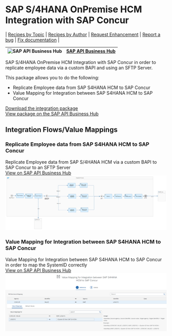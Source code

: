 # SAP S/4HANA OnPremise HCM Integration with SAP Concur

\| [Recipes by Topic](../../readme.md ) \| [Recipes by Author](../../author.md ) \| [Request Enhancement](https://github.com/SAP-samples/cloud-integration-flow/issues/new?assignees=&labels=Recipe%20Fix,enhancement&template=recipe-request.md&title=Improve%20SAP%20S4HANA%20OnPremise%20HCM%20Integration%20with%20SAP%20Concur%20 ) \| [Report a bug](https://github.com/SAP-samples/cloud-integration-flow/issues/new?assignees=&labels=Recipe%20Fix,bug&template=bug_report.md&title=Issue%20with%20SAP%20S4HANA%20OnPremise%20HCM%20Integration%20with%20SAP%20Concur%20 ) \| [Fix documentation](https://github.com/SAP-samples/cloud-integration-flow/issues/new?assignees=&labels=Recipe%20Fix,documentation&template=bug_report.md&title=Docu%20fix%20SAP%20S4HANA%20OnPremise%20HCM%20Integration%20with%20SAP%20Concur%20 ) \|

![SAP API Business Hub](https://github.com/SAPAPIBusinessHub.png?size=50 ) | [SAP API Business Hub](https://api.sap.com/allcommunity) |
----|----|


SAP S/4HANA OnPremise HCM Integration with SAP Concur in order to replicate employee data via a custom BAPI and using an SFTP Server.

This package allows you to do the following:

* Replicate Employee data from SAP S4HANA HCM to SAP Concur
* Value Mapping for Integration between SAP S4HANA HCM to SAP Concur

[Download the integration package](SAPS_4HANAOnPremiseHCMIntegrationwithSAPConcur.zip)\
[View package on the SAP API Business Hub](https://api.sap.com/package/SAPConcurIntegrationwithS4HANAOnPremiseHCM/overview)

## Integration Flows/Value Mappings

### Replicate Employee data from SAP S4HANA HCM to SAP Concur
Replicate Employee data from SAP S/4HANA HCM via a custom BAPI to SAP Concur to an SFTP Server\
[View on SAP API Business Hub](https://api.sap.com/integrationflow/Concur_HCM_EMPLOYEEIMPORT)
![Connect to SAP Concur API](replicate-employee-data-from-sap-s4hana-hcm-to-sap-concur.png)

### Value Mapping for Integration between SAP S4HANA HCM to SAP Concur
Value Mapping for Integration between SAP S4HANA HCM to SAP Concur in order to map the SystemID correctly\
[View on SAP API Business Hub](https://api.sap.com/valuemapping/Concur_HCM_EMPLOYEEIMPORT_Value_Mapping)
![Connect to SAP Concur API](value-mapping-for-integration-between-sap-s4hana-hcm-to-sap-concur.png)
